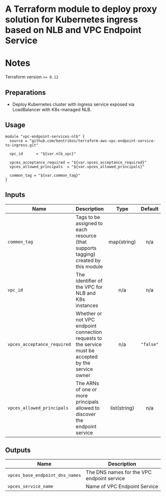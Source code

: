 # A Terraform module to deploy proxy solution for Kubernetes ingress based on NLB and VPC Endpoint Service


# Notes

Terraform version  `>= 0.12`

## Preparations

* Deploy Kubernetes cluster with ingress service exposed via LoadBalancer with K8s-managed NLB.

## Usage

```hcl
module "vpc-endpoint-services-nlb" {
  source = "github.com/kentrikos/terraform-aws-vpc-endpoint-service-to-ingress.git"

  vpc_id      = "${var.nlb_vpc}"

  vpces_acceptance_required = "${var.vpces_acceptance_required}"
  vpces_allowed_principals  = "${var.vpces_allowed_principals}"

  common_tag = "${var.common_tag}"
}
```

## Inputs

| Name | Description | Type | Default | Required |
|------|-------------|:----:|:-----:|:-----:|
| `common_tag` | Tags to be assigned to each resource (that supports tagging) created by this module | map(string) | n/a |  yes |
| `vpc_id` | The identifier of the VPC for NLB and K8s instances | n/a | n/a |  yes |
| `vpces_acceptance_required` | Whether or not VPC endpoint connection requests to the service must be accepted by the service owner | n/a | `"false"` |  no |
| `vpces_allowed_principals` | The ARNs of one or more principals allowed to discover the endpoint service | list(string) | n/a |  yes |


## Outputs

| Name | Description |
|------|-------------|
| `vpces_base_endpoint_dns_names` | The DNS names for the VPC endpoint service |
| `vpces_service_name` | Name of VPC Endpoint Service |


